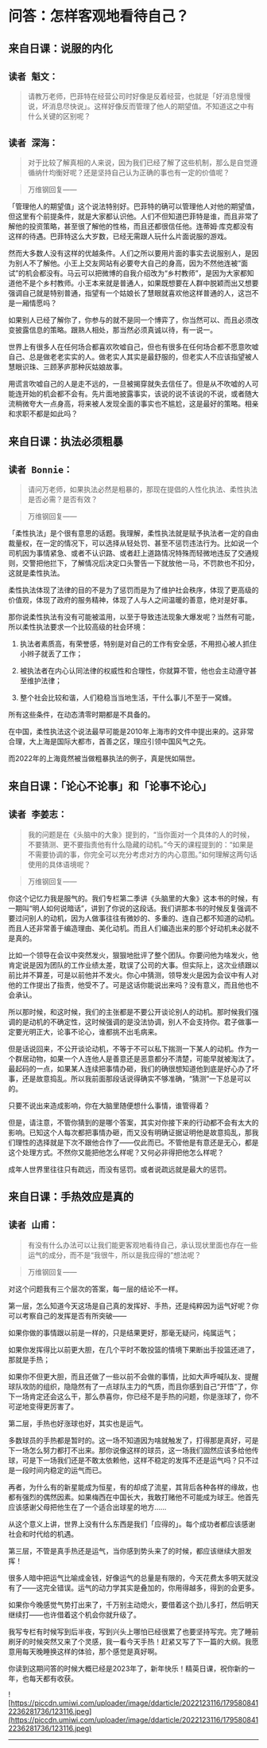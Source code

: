 # 问答：怎样客观地看待自己？

## 来自日课：说服的内化

## `读者 魁文：`

> 请教万老师，巴菲特在经营公司时好像是反着经营，也就是「好消息慢慢说，坏消息尽快说」。这样好像反而管理了他人的期望值。不知道这之中有什么关键的区别呢？

## `读者 深海：`

> 对于比较了解真相的人来说，因为我们已经了解了这些机制，那么是自觉遵循纳什均衡好呢？还是坚持自己认为正确的事也有一定的价值呢？

> 万维钢回复——

「管理他人的期望值」这个说法特别好。巴菲特的确可以管理他人对他的期望值，但这里有个前提条件，就是大家都认识他。人们不但知道巴菲特是谁，而且非常了解他的投资策略，甚至很了解他的性格，而且还都很信任他。连蒂姆·库克都没有这样的待遇。巴菲特这么大岁数，已经无需跟人玩什么片面说服的游戏。

然而大多数人没有这样的优越条件。人们之所以要用片面的事实去说服别人，是因为别人不了解他。小王上交友网站有必要夸大自己的身高，因为不然他连被“面试”的机会都没有。马云可以把微博的自我介绍改为“乡村教师”，是因为大家都知道他不是个乡村教师。小王本来就是普通人，如果既想要在人群中脱颖而出又想要强调自己就是特别普通，指望有一个姑娘长了慧眼就喜欢他这样普通的人，这岂不是一厢情愿吗？

如果别人已经了解你了，你参与的就不是同一个博弈了，你当然可以、而且必须改变披露信息的策略。跟熟人相处，那当然必须真诚以待，有一说一。

世界上有很多人在任何场合都喜欢吹嘘自己，但也有很多在任何场合都不愿意吹嘘自己、总是做老老实实的人。做老实人其实是最舒服的，但老实人不应该指望被人慧眼识珠、三顾茅庐那种灰姑娘故事。

用谎言吹嘘自己的人是走不远的，一旦被揭穿就失去信任了。但是从不吹嘘的人可能连开始的机会都不会有。先片面地披露事实，该说的说不该说的不说，或者随大流稍微夸大一点身高，将来被人发现全面的事实也不尴尬，这是最好的策略。相亲和求职不都是如此吗？

## 来自日课：执法必须粗暴

## `读者 Bonnie：`

> 请问万老师，如果执法必然是粗暴的，那现在提倡的人性化执法、柔性执法是否必需？是否有效？

> 万维钢回复——

「柔性执法」是个很有意思的话题。我理解，柔性执法就是赋予执法者一定的自由裁量权，在一定的情况下，可以选择从轻处罚、甚至不惩罚违法行为。比如说一个司机因为事情紧急、或者不认识路、或者赶上道路情况特殊而轻微地违反了交通规则，交警把他拦下，了解情况后决定口头警告一下就放他一马，不罚款也不扣分，这就是柔性执法。

柔性执法体现了法律的目的不是为了惩罚而是为了维护社会秩序，体现了更高级的价值观，体现了政府的服务精神，体现了人与人之间温暖的善意，绝对是好事。

那你说柔性执法有没有可能被滥用，以至于导致违法现象大爆发呢？当然有可能，所以柔性执法要求一个比较高级的社会环境：

1. 执法者素质高，有荣誉感，特别是对自己的工作有安全感，不用担心被人抓住小辫子就丢了工作；

2. 被执法者在内心认同法律的权威性和合理性，你就算不管，他也会主动遵守甚至维护法律；

3. 整个社会比较和谐，人们稳稳当当地生活，干什么事儿不至于一窝蜂。

所有这些条件，在动态清零时期都是不具备的。

在中国，柔性执法这个说法最早可能是2010年上海市的文件中提出来的。这非常合理，大上海是国际大都市，首善之区，理应引领中国风气之先。

而2022年的上海竟然被当做粗暴执法的例子，真是恍如隔世。

## 来自日课：「论心不论事」和「论事不论心」

## `读者 李姜志：`

> 我的问题是在《头脑中的大象》提到的，“当你面对一个具体的人的时候，不要猜测、更不要指责他有什么隐藏的动机。”今天的课程提到的：“如果是不需要协调的事，你完全可以充分考虑对方的内心意图。”如何理解这两句话使用的具体语境呢？

> 万维钢回复——

你这个记忆力我是服气的。我们专栏第二季讲《头脑里的大象》这本书的时候，有一期叫“明人如何说暗话”，讲到了你说的这段话。我们讲那本书的时候反复强调不要过问别人的动机，因为人做事往往有微妙的、多重的、连自己都不知道的动机。而且人还非常善于编造理由、美化动机。而且人们编造出来的那个好动机未必就不是真的。

比如一个领导在会议中突然发火，狠狠地批评了整个团队。你要问他为啥发火，他肯定说是因为团队的工作业绩太差，耽误了公司的大事。但实际上，这次业绩跟以前比并不算差，可是以前他并不发火。你心中猜测，领导发火是因为会议中有人对他的工作提出了指责，他受不了。可是这话你能说出来吗？没有意义，而且他也不会承认。

所以那时候，和这时候，我们的主张都是不要公开谈论别人的动机。那时候我们强调的是动机的不确定性，这时候强调的是没法协调，别人不会支持你。君子做事一定要光明正大，论事不论心，谁都挑不出毛病来。

但是话说回来，不公开谈论动机，不等于不可以私下揣测一下某人的动机。作为一个群居动物，如果一个人连他人是善意还是恶意都分不清楚，可能早就被淘汰了。最起码的一点，如果某人连续把事情办砸，我们的确很想知道他到底是好心办了坏事，还是故意捣乱。所以我前面那段话说得确实不够准确，“猜测”一下总是可以的。

只要不说出来造成影响，你在大脑里随便想什么事情，谁管得着？

但是，请注意，不管你猜到的是哪个答案，其实对你接下来的行动都不会有太大的影响。已知这个人每次都把事情办砸，而又没有明确证据证明他是故意捣乱，那我们理性的选择就是下次不跟他合作了——仅此而已。不管他是有意还是无心，都是这个处理方式。不然你又能把他怎么样呢？又何必非得把他怎么样呢？

成年人世界里往往只有疏远，而没有惩罚。或者说疏远就是最大的惩罚。

## 来自日课：手热效应是真的

## `读者 山甫：`

> 有没有什么办法可以让我们能更客观地看待自己，承认现状里面也存在一些运气的成分，而不是“我很牛，所以是我应得的”想法呢？

> 万维钢回复——

对这个问题我有三个层次的答案，每一层的结论不一样。

第一层，怎么知道今天这场是自己真的发挥好、手热，还是纯粹因为运气好呢？你可以考察自己的发挥是否有所突破——

如果你做的事情跟以前是一样的，只是结果更好，那毫无疑问，纯属运气；

如果你发挥得比以前更大胆，在几个平时不敢投篮的情境下果断出手投篮还进了，那就是手热；

如果你不但更大胆，而且还做了一些以前不会做的事情，比如大声呼喊队友、提醒球队攻防的组织，隐隐然有了一点球队主力的气质，而且你感到自己“开悟”了，你下一场肯定还会这么干，那么恭喜你，你已经不是手热的问题，你是涨球了，你不可逆地变得更厉害了。

第二层，手热也好涨球也好，其实也是运气。

多数球员的手热都是暂时的。这一场不知道因为啥就触发了，打得那是真好，可是下一场怎么努力都打不出来。那你说像这样的球员，这一场我们固然应该多给他传球，可是下一场我们还是不敢太依赖他，这样不稳定的发挥不还是运气吗？只不过是一段时间内稳定的运气而已。

再者，为什么有的新星能成为恒星，有的却成了流星，其背后各种各样的缘故，也都有强烈的偶然因素。如果梅西在中国长大，我敢打赌他不可能成为球王。他首先应该感谢父母把他生在了一个适合出球星的地方……

从这个意义上讲，世界上没有什么东西是我们「应得的」。每个成功者都应该感谢社会和时代给的机遇。

第三层，不管是真手热还是运气，当你感到势头来了的时候，都应该继续大胆发挥！

很多人暗中把运气比喻成金钱，好像运气的总量是有限的，今天花费太多明天就没有了——这完全错误。运气的动力学其实是叠加的，你用得越多，得到的会更多。

如果你今晚感觉气势打出来了，千万别主动熄火，要借着这个劲儿多打，然后明天继续打——也许借着这个机会你就升级了。

我写专栏有时候写到后半夜，写到兴头上哪怕已经很累了也要坚持写完。完了睡前刷牙的时候突然又来了个灵感，我一看今天手热！赶紧又写了下一篇的大纲。我愿意用每天晚睡换这样的体验，那个感觉是真好啊。

你读到这期问答的时候大概已经是2023年了，新年快乐！精英日课，祝你新的一年，也每天都有收获。

![https://piccdn.umiwi.com/uploader/image/ddarticle/2022123116/1795808412236281736/123116.jpeg](https://piccdn.umiwi.com/uploader/image/ddarticle/2022123116/1795808412236281736/123116.jpeg)

---
